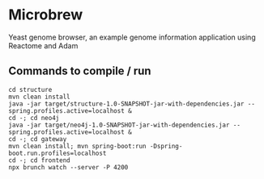 # Microbrew

Yeast genome browser, an example genome information application using Reactome and Adam

## Commands to compile / run

```{bash}
cd structure
mvn clean install
java -jar target/structure-1.0-SNAPSHOT-jar-with-dependencies.jar --spring.profiles.active=localhost &
cd -; cd neo4j
java -jar target/neo4j-1.0-SNAPSHOT-jar-with-dependencies.jar --spring.profiles.active=localhost &
cd -; cd gateway
mvn clean install; mvn spring-boot:run -Dspring-boot.run.profiles=localhost
cd -; cd frontend
npx brunch watch --server -P 4200
```